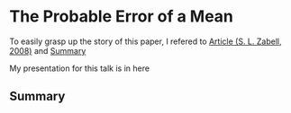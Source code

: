 # The Probable Error of a Mean

To easily grasp up the story of this paper, I refered to [Article (S. L. Zabell, 2008)](http://cda.mrs.umn.edu/~jongmink/Stat2611/s1.pdf) and [Summary](http://lhs.kennyiams.com/FilesAPStats/2nd%20Sem/23D%20students%20t%20model%20article%20summary.pdf)

My presentation for this talk is in here

## Summary
